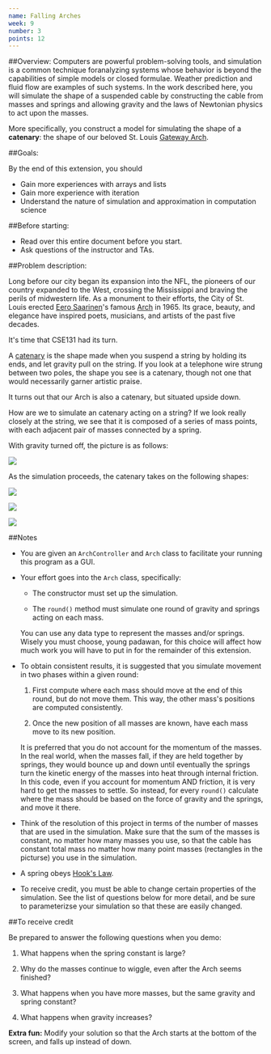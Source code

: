 ```yaml
---
name: Falling Arches
week: 9
number: 3
points: 12
---
```


##Overview:
Computers are powerful problem-solving tools, and simulation is a common technique foranalyzing systems whose behavior is beyond the capabilities of simple models or closed formulae. Weather prediction and fluid flow are examples of such systems.  In the work described here, you will simulate the shape of a suspended cable by constructing the cable from masses and springs and allowing gravity and the laws of Newtonian physics to act upon the masses.

More specifically, you construct a model for simulating the shape of a **catenary**:  the shape of our beloved St. Louis [Gateway Arch](http://en.wikipedia.org/wiki/Gateway_Arch).


##Goals:

By the end of this extension, you should

* Gain more experiences with arrays and lists
* Gain more experience with iteration
* Understand the nature of simulation and approximation in computation science

##Before starting:

* Read over this entire document before you start.
* Ask questions of the instructor and TAs.

##Problem description:

Long before our city began its expansion into the NFL, the pioneers of our country expanded to the West, crossing the Mississippi and braving the perils of midwestern life.  As a monument to their efforts, the City of St. Louis erected [Eero Saarinen](http://www.google.com/search?q=Eero+Saarinen)\'s famous [Arch](http://www.gatewayarch.com/Arch/info/arch.fact.aspx) in 1965.  Its grace, beauty, and elegance have inspired poets, musicians, and artists of the past five decades.

It\'s time that CSE131 had its turn.

A [catenary](http://en.wikipedia.org/wiki/Catenary) is the shape made when you suspend a string by holding its ends, and let gravity pull on the string. If you look at a telephone wire strung between two poles, the shape you see is a catenary, though not one that would necessarily garner artistic praise.

It turns out that our Arch is also a catenary, but situated upside down.

How are we to simulate an catenary acting on a string?  If we look really closely at the string, we see that it is composed of a series of mass points, with each adjacent pair of masses connected by a spring.

With gravity turned off, the picture is as follows:

![](../../../extensions/orig2.png)

As the simulation proceeds, the catenary takes on the following shapes:

![](../../../extensions/100.png)

![](../../../extensions/300.png)

![](../../../extensions/final.png)

##Notes

* You are given an `ArchController` and `Arch` class to facilitate your
running this program as a GUI.

* Your effort goes into the `Arch` class, specifically:

	* The constructor must set up the simulation.

	* The `round()` method must simulate one round of gravity and springs acting on each mass.

    You can use any data type to represent the masses and/or springs. Wisely you must choose, young padawan, for this choice will affect how much work you will have to put in for the remainder of this extension.

* To obtain consistent results, it is suggested that you simulate movement in two phases within a given round:

	1. First compute where each mass should move at the end of this round, but do not move them. This way, the other mass\'s positions are computed consistently.

	2. Once the new position of all masses are known, have each mass move to its new position.

	It is preferred that you do not account for the momentum of the masses. In the real world, when the masses fall, if they are held  together by springs, they would bounce up and down until eventually the springs turn the kinetic energy of the masses into heat through internal friction. In this code, even if you account for momentum AND friction, it is very hard to get the masses to settle. So instead, for every `round()` calculate where the mass should be based on the force of gravity and the springs, and move it there. 

* Think of the resolution of this project in terms of the number of  masses that are used in the simulation. Make sure that the sum  of the masses is constant, no matter how many masses you use, so that the cable has constant total mass no matter how many point masses (rectangles in the picturse) you use in the simulation.

* A spring obeys [Hook\'s Law](http://en.wikipedia.org/wiki/Hooke%27s_law).

* To receive credit, you must be able to change certain properties of the simulation.  See the list of questions below for more detail, and be sure to parameterizse your simulation so that these are easily changed.

##To receive credit
       
Be prepared to answer the following questions when you demo:

1. What happens when the spring constant is large?

2. Why do the masses continue to wiggle, even after the Arch seems finished?

3. What happens when you have more masses, but the same gravity and spring constant?

4. What happens when gravity increases?

**Extra fun:** Modify your solution so that the Arch starts at the bottom of the screen, and falls up instead of down.